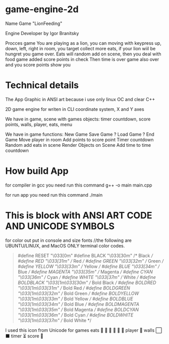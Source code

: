 # game-engine-2d

Name Game "LionFeeding"

Engine Developer by Igor Branitsky

Procces game
You are playing as a lion, you can moving with keypress
up, down, left, right in room, you target collect more eats,
if your lion wiil be hungret you game over.
Eats will random add on scene, then you deal with food
game added score points in check
Then time is over game also over
and you score points show you

# Technical details

The App Graphic in ANSI art
because i use only linux OC and clear C++

2D game engine for writen in CLI
coordinate system, X and Y axes

We have in game, scene with games objects: timer countdown,
score points, walls, player, eats, menu

We have in game functions:
New Game
Save Game ?
Load Game ?
End Game
Move player in room
Add points to score point
Timer countdown
Random add eats in scene
Render Objects on Scene
Add time to time countdown

# How build App

for compiler in gcc
you need run this command
g++ -o main main.cpp

for run app you need run this command
./main

# This is block with ANSI ART CODE AND UNICODE SYMBOLS

for color out put in console and size fonts
//the following are UBUNTU/LINUX, and MacOS ONLY terminal color codes.
> #define RESET   "\033[0m"
> #define BLACK   "\033[30m"      /* Black */
> #define RED     "\033[31m"      /* Red */
> #define GREEN   "\033[32m"      /* Green */
> #define YELLOW  "\033[33m"      /* Yellow */
> #define BLUE    "\033[34m"      /* Blue */
> #define MAGENTA "\033[35m"      /* Magenta */
> #define CYAN    "\033[36m"      /* Cyan */
> #define WHITE   "\033[37m"      /* White */
> #define BOLDBLACK   "\033[1m\033[30m"      /* Bold Black */
> #define BOLDRED     "\033[1m\033[31m"      /* Bold Red */
> #define BOLDGREEN   "\033[1m\033[32m"      /* Bold Green */
> #define BOLDYELLOW  "\033[1m\033[33m"      /* Bold Yellow */
> #define BOLDBLUE    "\033[1m\033[34m"      /* Bold Blue */
> #define BOLDMAGENTA "\033[1m\033[35m"      /* Bold Magenta */
> #define BOLDCYAN    "\033[1m\033[36m"      /* Bold Cyan */
> #define BOLDWHITE   "\033[1m\033[37m"      /* Bold White */


I used this icon from Unicode for games
eats
🍅
🍓
🍐
🍒
🍍
🥩
player
🐆
walls
⬜ ⬛
timer
⏳
score
🏁